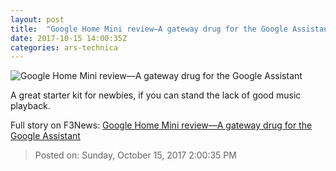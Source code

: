 ```yaml
---
layout: post
title:  "Google Home Mini review—A gateway drug for the Google Assistant"
date: 2017-10-15 14:00:35Z
categories: ars-technica
---
```


![Google Home Mini review—A gateway drug for the Google Assistant](https://cdn.arstechnica.net/wp-content/uploads/2017/10/Google-Home-Mini-Report-760x380.jpg)

A great starter kit for newbies, if you can stand the lack of good music playback.


Full story on F3News: [Google Home Mini review—A gateway drug for the Google Assistant](http://www.f3nws.com/n/bHTBaG)

> Posted on: Sunday, October 15, 2017 2:00:35 PM
